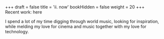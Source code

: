 +++
draft = false
title = 'ii. now'
bookHidden = false
weight = 20
+++
Recent work: here

I spend a lot of my time digging through world music, looking for inspiration, while melding my love for cinema and music together with my love for technology. 